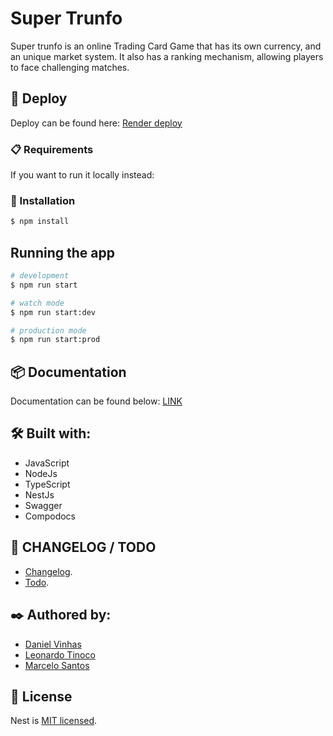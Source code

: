 # Super Trunfo

Super trunfo is an online Trading Card Game that has its own currency, and an unique market system.
It also has a ranking mechanism, allowing players to face challenging matches.

## 🚀 Deploy

Deploy can be found here:
[Render deploy](https://supertrunfo.onrender.com/)

### 📋 Requirements

If you want to run it locally instead:

### 🔧 Installation

```bash
$ npm install
```

## Running the app

```bash
# development
$ npm run start

# watch mode
$ npm run start:dev

# production mode
$ npm run start:prod
```

## 📦 Documentation

Documentation can be found below:
[LINK](https://leotinoco7.github.io/supertrunfo/)

## 🛠️ Built with:

- JavaScript
- NodeJs
- TypeScript
- NestJs
- Swagger
- Compodocs

## 📌 CHANGELOG / TODO

- [Changelog](CHANGELOG).
- [Todo](Todo).

## ✒️ Authored by:

- [Daniel Vinhas](https://github.com/vinhas93)
- [Leonardo Tinoco](https://leotinoco.dev)
- [Marcelo Santos](https://github.com/DJMarshallSantos)

## 📄 License

Nest is [MIT licensed](LICENSE).
